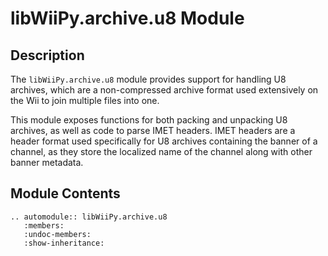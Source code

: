 # libWiiPy.archive.u8 Module

## Description

The `libWiiPy.archive.u8` module provides support for handling U8 archives, which are a non-compressed archive format used extensively on the Wii to join multiple files into one.

This module exposes functions for both packing and unpacking U8 archives, as well as code to parse IMET headers. IMET headers are a header format used specifically for U8 archives containing the banner of a channel, as they store the localized name of the channel along with other banner metadata.

## Module Contents

```{eval-rst}
.. automodule:: libWiiPy.archive.u8
   :members:
   :undoc-members:
   :show-inheritance:
```
